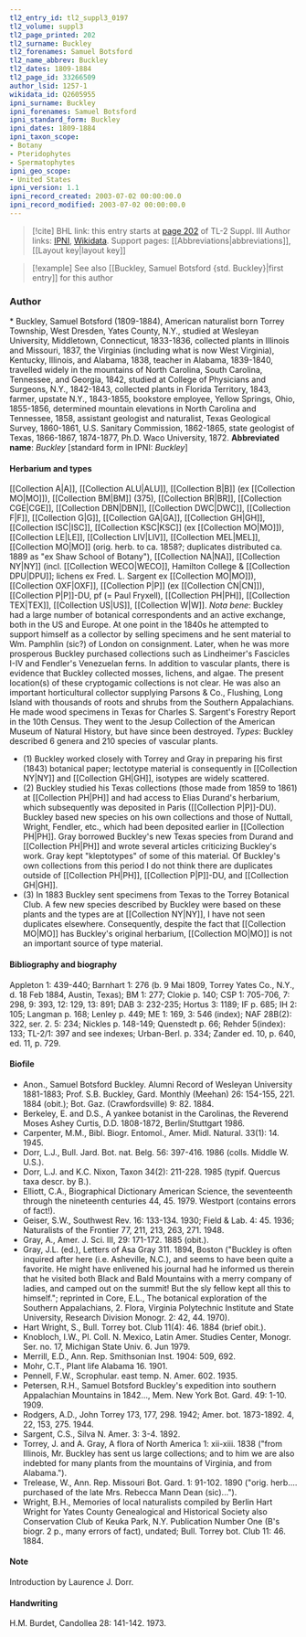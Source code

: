 ```yaml
---
tl2_entry_id: tl2_suppl3_0197
tl2_volume: suppl3
tl2_page_printed: 202
tl2_surname: Buckley
tl2_forenames: Samuel Botsford
tl2_name_abbrev: Buckley
tl2_dates: 1809-1884
tl2_page_id: 33266509
author_lsid: 1257-1
wikidata_id: Q2605955
ipni_surname: Buckley
ipni_forenames: Samuel Botsford
ipni_standard_form: Buckley
ipni_dates: 1809-1884
ipni_taxon_scope: 
- Botany
- Pteridophytes
- Spermatophytes
ipni_geo_scope: 
- United States
ipni_version: 1.1
ipni_record_created: 2003-07-02 00:00:00.0
ipni_record_modified: 2003-07-02 00:00:00.0
---
```


> [!cite] BHL link: this entry starts at [page 202](https://www.biodiversitylibrary.org/page/33266509) of TL-2 Suppl. III
> Author links: [IPNI](https://www.ipni.org/a/1257-1), [Wikidata](https://www.wikidata.org/wiki/Q2605955). Support pages: [[Abbreviations|abbreviations]], [[Layout key|layout key]]

> [!example] See also [[Buckley, Samuel Botsford {std. Buckley}|first entry]] for this author

### Author

\* Buckley, Samuel Botsford (1809-1884), American naturalist born Torrey Township, West Dresden, Yates County, N.Y., studied at Wesleyan University, Middletown, Connecticut, 1833-1836, collected plants in Illinois and Missouri, 1837, the Virginias (including what is now West Virginia), Kentucky, Illinois, and Alabama, 1838, teacher in Alabama, 1839-1840, travelled widely in the mountains of North Carolina, South Carolina, Tennessee, and Georgia, 1842, studied at College of Physicians and Surgeons, N.Y., 1842-1843, collected plants in Florida Territory, 1843, farmer, upstate N.Y., 1843-1855, bookstore employee, Yellow Springs, Ohio, 1855-1856, determined mountain elevations in North Carolina and Tennessee, 1858, assistant geologist and naturalist, Texas Geological Survey, 1860-1861, U.S. Sanitary Commission, 1862-1865, state geologist of Texas, 1866-1867, 1874-1877, Ph.D. Waco University, 1872. 
**Abbreviated name**: *Buckley* \[standard form in IPNI: *Buckley*\]

#### Herbarium and types

[[Collection A|A]], [[Collection ALU|ALU]], [[Collection B|B]] (ex [[Collection MO|MO]]), [[Collection BM|BM]] (375), [[Collection BR|BR]], [[Collection CGE|CGE]], [[Collection DBN|DBN]], [[Collection DWC|DWC]], [[Collection F|F]], [[Collection G|G]], [[Collection GA|GA]], [[Collection GH|GH]], [[Collection ISC|ISC]], [[Collection KSC|KSC]] (ex [[Collection MO|MO]]), [[Collection LE|LE]], [[Collection LIV|LIV]], [[Collection MEL|MEL]], [[Collection MO|MO]] (orig. herb. to ca. 1858?; duplicates distributed ca. 1889 as "ex Shaw School of Botany"), [[Collection NA|NA]], [[Collection NY|NY]] (incl. [[Collection WECO|WECO]], Hamilton College & [[Collection DPU|DPU]]; lichens ex Fred. L. Sargent ex [[Collection MO|MO]]), [[Collection OXF|OXF]], [[Collection P|P]] (ex [[Collection CN|CN]]), [[Collection P|P]]-DU, pf (= Paul Fryxell), [[Collection PH|PH]], [[Collection TEX|TEX]], [[Collection US|US]], [[Collection W|W]].
*Nota bene*: Buckley had a large number of botanical correspondents and an active exchange, both in the US and Europe. At one point in the 1840s he attempted to support himself as a collector by selling specimens and he sent material to Wm. Pamphlin (sic?) of London on consignment. Later, when he was more prosperous Buckley purchased collections such as Lindheimer's Fascicles I-IV and Fendler's Venezuelan ferns.
In addition to vascular plants, there is evidence that Buckley collected mosses, lichens, and algae. The present location(s) of these cryptogamic collections is not clear. He was also an important horticultural collector supplying Parsons & Co., Flushing, Long Island with thousands of roots and shrubs from the Southern Appalachians. He made wood specimens in Texas for Charles S. Sargent's Forestry Report in the 10th Census. They went to the Jesup Collection of the American Museum of Natural History, but have since been destroyed.
*Types*: Buckley described 6 genera and 210 species of vascular plants.
- (1) Buckley worked closely with Torrey and Gray in preparing his first (1843) botanical paper; lectotype material is consequently in [[Collection NY|NY]] and [[Collection GH|GH]], isotypes are widely scattered.
- (2) Buckley studied his Texas collections (those made from 1859 to 1861) at [[Collection PH|PH]] and had access to Elias Durand's herbarium, which subsequently was deposited in Paris ([[Collection P|P]]-DU). Buckley based new species on his own collections and those of Nuttall, Wright, Fendler, etc., which had been deposited earlier in [[Collection PH|PH]]. Gray borrowed Buckley's new Texas species from Durand and [[Collection PH|PH]] and wrote several articles criticizing Buckley's work. Gray kept "kleptotypes" of some of this material. Of Buckley's own collections from this period I do not think there are duplicates outside of [[Collection PH|PH]], [[Collection P|P]]-DU, and [[Collection GH|GH]].
- (3) In 1883 Buckley sent specimens from Texas to the Torrey Botanical Club. A few new species described by Buckley were based on these plants and the types are at [[Collection NY|NY]], I have not seen duplicates elsewhere.
Consequently, despite the fact that [[Collection MO|MO]] has Buckley's original herbarium, [[Collection MO|MO]] is not an important source of type material.

#### Bibliography and biography

Appleton 1: 439-440; Barnhart 1: 276 (b. 9 Mai 1809, Torrey Yates Co., N.Y., d. 18 Feb 1884, Austin, Texas); BM 1: 277; Clokie p. 140; CSP 1: 705-706, 7: 298, 9: 393, 12: 129, 13: 891; DAB 3: 232-235; Hortus 3: 1189; IF p. 685; IH 2: 105; Langman p. 168; Lenley p. 449; ME 1: 169, 3: 546 (index); NAF 28B(2): 322, ser. 2. 5: 234; Nickles p. 148-149; Quenstedt p. 66; Rehder 5(index): 133; TL-2/1: 397 and see indexes; Urban-Berl. p. 334; Zander ed. 10, p. 640, ed. 11, p. 729.

#### Biofile

- Anon., Samuel Botsford Buckley. Alumni Record of Wesleyan University 1881-1883; Prof. S.B. Buckley, Gard. Monthly (Meehan) 26: 154-155, 221. 1884 (obit.); Bot. Gaz. (Crawfordsville) 9: 82. 1884.
- Berkeley, E. and D.S., A yankee botanist in the Carolinas, the Reverend Moses Ashey Curtis, D.D. 1808-1872, Berlin/Stuttgart 1986.
- Carpenter, M.M., Bibl. Biogr. Entomol., Amer. Midl. Natural. 33(1): 14. 1945.
- Dorr, L.J., Bull. Jard. Bot. nat. Belg. 56: 397-416. 1986 (colls. Middle W. U.S.).
- Dorr, L.J. and K.C. Nixon, Taxon 34(2): 211-228. 1985 (typif. Quercus taxa descr. by B.).
- Elliott, C.A., Biographical Dictionary American Science, the seventeenth through the nineteenth centuries 44, 45. 1979. Westport (contains errors of fact!).
- Geiser, S.W., Southwest Rev. 16: 133-134. 1930; Field & Lab. 4: 45. 1936; Naturalists of the Frontier 77, 211, 213, 263, 271. 1948.
- Gray, A., Amer. J. Sci. III, 29: 171-172. 1885 (obit.).
- Gray, J.L. (ed.), Letters of Asa Gray 311. 1894, Boston ("Buckley is often inquired after here (i.e. Asheville, N.C.), and seems to have been quite a favorite. He might have enlivened his journal had he informed us therein that he visited both Black and Bald Mountains with a merry company of ladies, and camped out on the summit! But the sly fellow kept all this to himself."; reprinted in Core, E.L., The botanical exploration of the Southern Appalachians, 2. Flora, Virginia Polytechnic Institute and State University, Research Division Monogr. 2: 42, 44. 1970).
- Hart Wright, S., Bull. Torrey bot. Club 11(4): 46. 1884 (brief obit.).
- Knobloch, I.W., Pl. Coll. N. Mexico, Latin Amer. Studies Center, Monogr. Ser. no. 17, Michigan State Univ. 6. Jun 1979.
- Merrill, E.D., Ann. Rep. Smithsonian Inst. 1904: 509, 692.
- Mohr, C.T., Plant life Alabama 16. 1901.
- Pennell, F.W., Scrophular. east temp. N. Amer. 602. 1935.
- Petersen, R.H., Samuel Botsford Buckley's expedition into southern Appalachian Mountains in 1842..., Mem. New York Bot. Gard. 49: 1-10. 1909.
- Rodgers, A.D., John Torrey 173, 177, 298. 1942; Amer. bot. 1873-1892. 4, 22, 153, 275. 1944.
- Sargent, C.S., Silva N. Amer. 3: 3-4. 1892.
- Torrey, J. and A. Gray, A flora of North America 1: xii-xiii. 1838 ("from Illinois, Mr. Buckley has sent us large collections; and to him we are also indebted for many plants from the mountains of Virginia, and from Alabama.").
- Trelease, W., Ann. Rep. Missouri Bot. Gard. 1: 91-102. 1890 ("orig. herb.... purchased of the late Mrs. Rebecca Mann Dean (sic)...").
- Wright, B.H., Memories of local naturalists compiled by Berlin Hart Wright for Yates County Genealogical and Historical Society also Conservation Club of Keuka Park, N.Y. Publication Number One (B's biogr. 2 p., many errors of fact), undated; Bull. Torrey bot. Club 11: 46. 1884.

#### Note

Introduction by Laurence J. Dorr.

#### Handwriting

H.M. Burdet, Candollea 28: 141-142. 1973.

